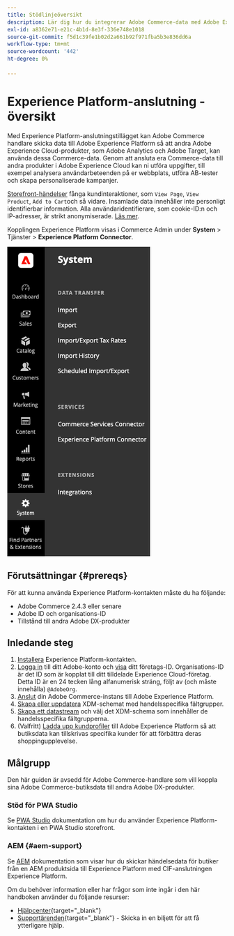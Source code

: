 ```yaml
---
title: Stödlinjeöversikt
description: Lär dig hur du integrerar Adobe Commerce-data med Adobe Experience Platform via Experience Platform-kontakten.
exl-id: a8362e71-e21c-4b1d-8e3f-336e748e1018
source-git-commit: f5d1c39fe1b02d2a661b92f971fba5b3e836dd6a
workflow-type: tm+mt
source-wordcount: '442'
ht-degree: 0%

---
```


# Experience Platform-anslutning - översikt

Med Experience Platform-anslutningstillägget kan Adobe Commerce handlare skicka data till Adobe Experience Platform så att andra Adobe Experience Cloud-produkter, som Adobe Analytics och Adobe Target, kan använda dessa Commerce-data. Genom att ansluta era Commerce-data till andra produkter i Adobe Experience Cloud kan ni utföra uppgifter, till exempel analysera användarbeteenden på er webbplats, utföra AB-tester och skapa personaliserade kampanjer.

[Storefront-händelser](events.md) fånga kundinteraktioner, som `View Page`, `View Product`, `Add to Cart`och så vidare. Insamlade data innehåller inte personligt identifierbar information. Alla användaridentifierare, som cookie-ID:n och IP-adresser, är strikt anonymiserade. [Läs mer](https://www.adobe.com/privacy/experience-cloud.html).

Kopplingen Experience Platform visas i Commerce Admin under **System** > Tjänster > **Experience Platform Connector**.

![Administratörsvy för tillägget Experience Platform](assets/epc-adminui.png)

## Förutsättningar {#prereqs}

För att kunna använda Experience Platform-kontakten måste du ha följande:

- Adobe Commerce 2.4.3 eller senare
- Adobe ID och organisations-ID
- Tillstånd till andra Adobe DX-produkter

## Inledande steg

1. [Installera](install.md) Experience Platform-kontakten.
1. [Logga in](https://helpx.adobe.com/manage-account/using/access-adobe-id-account.html) till ditt Adobe-konto och [visa](https://experienceleague.adobe.com/docs/core-services/interface/administration/organizations.html?lang=en#concept_EA8AEE5B02CF46ACBDAD6A8508646255) ditt företags-ID. Organisations-ID är det ID som är kopplat till ditt tilldelade Experience Cloud-företag. Detta ID är en 24 tecken lång alfanumerisk sträng, följt av (och måste innehålla) `@AdobeOrg`.
1. [Anslut](connect-data.md) din Adobe Commerce-instans till Adobe Experience Platform.
1. [Skapa eller uppdatera](update-xdm.md) XDM-schemat med handelsspecifika fältgrupper.
1. [Skapa ett datastream](https://experienceleague.adobe.com/docs/experience-platform/edge/datastreams/overview.html?lang=en) och välj det XDM-schema som innehåller de handelsspecifika fältgrupperna.
1. (Valfritt) [Ladda upp kundprofiler](profile.md) till Adobe Experience Platform så att butiksdata kan tillskrivas specifika kunder för att förbättra deras shoppingupplevelse.

## Målgrupp

Den här guiden är avsedd för Adobe Commerce-handlare som vill koppla sina Adobe Commerce-butiksdata till andra Adobe DX-produkter.

### Stöd för PWA Studio

Se [PWA Studio](https://developer.adobe.com/commerce/pwa-studio/integrations/adobe-commerce/aep/) dokumentation om hur du använder Experience Platform-kontakten i en PWA Studio storefront.

### AEM {#aem-support}

Se [AEM](https://experienceleague.adobe.com/docs/experience-manager-cloud-service/content/content-and-commerce/integrations/aep.html) dokumentation som visar hur du skickar händelsedata för butiker från en AEM produktsida till Experience Platform med CIF-anslutningen Experience Platform.

Om du behöver information eller har frågor som inte ingår i den här handboken använder du följande resurser:

- [Hjälpcenter](https://support.magento.com/hc/en-us){target=&quot;_blank&quot;}
- [Supportärenden](https://support.magento.com/hc/en-us/articles/360000913794#submit-ticket){target=&quot;_blank&quot;} - Skicka in en biljett för att få ytterligare hjälp.
